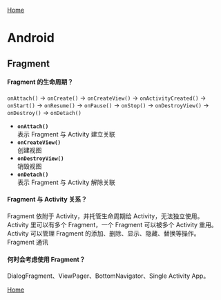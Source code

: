 [Home](../../README.md)  

# Android  

## Fragment  

#### Fragment 的生命周期？  

`onAttach()` → `onCreate()` → `onCreateView()` → `onActivityCreated()` → `onStart()` → `onResume()` → `onPause()` → `onStop()` → `onDestroyView()` → `onDestroy()` → `onDetach()`  
- **`onAttach()`**  
表示 Fragment 与 Activity 建立关联  
- **`onCreateView()`**  
创建视图  
- **`onDestroyView()`**  
销毁视图  
- **`onDetach()`**  
表示 Fragment 与 Activity 解除关联  

#### Fragment 与 Activity 关系？  

Fragment 依附于 Activity，并托管生命周期给 Activity，无法独立使用。  
Activity 里可以有多个 Fragment，一个 Fragment 可以被多个 Activity 重用。  
Activity 可以管理 Fragment 的添加、删除、显示、隐藏、替换等操作。  
Fragment 通讯  

#### 何时会考虑使用 Fragment？  

DialogFragment、ViewPager、BottomNavigator、Single Activity App。  

[Home](../../README.md)  